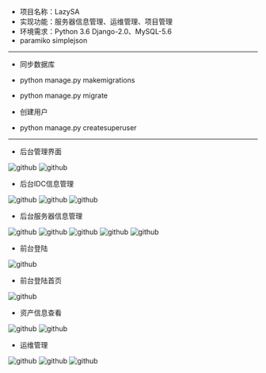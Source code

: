 * 项目名称：LazySA
* 实现功能：服务器信息管理、运维管理、项目管理
* 环境需求：Python 3.6  Django-2.0、MySQL-5.6
* paramiko simplejson

* * *

* 同步数据库
* python manage.py makemigrations
* python manage.py migrate

* 创建用户
* python manage.py createsuperuser

* * *

* 后台管理界面

![github](/explain/admin01.png)
![github](/explain/admin02.png)

* 后台IDC信息管理

![github](/explain/admin-idc01.png)
![github](/explain/admin-idc02.png)
![github](/explain/admin-idc03.png)

* 后台服务器信息管理

![github](/explain/admin-host01.png)
![github](/explain/admin-host02.png)
![github](/explain/admin-host03.png)
![github](/explain/admin-host04.png)
![github](/explain/admin-host05.png)

* 前台登陆

![github](/explain/login.png)

* 前台登陆首页

![github](/explain/index.png)

* 资产信息查看

![github](/explain/.png)
![github](/explain/host.png)

* 运维管理

![github](/explain/order.png)
![github](/explain/files.png)
![github](/explain/syslog.png)
